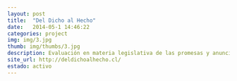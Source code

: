 ```yaml
---
layout: post
title:  "Del Dicho al Hecho"
date:   2014-05-1 14:46:22
categories: project
img: img/3.jpg
thumb: img/thumbs/3.jpg
description: Evaluación en materia legislativa de las promesas y anuncios de las autoridades.
site_url: http://deldichoalhecho.cl/
estado: activo
---
```

